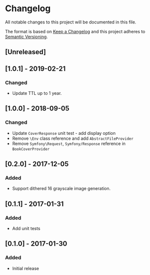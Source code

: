 # Changelog
All notable changes to this project will be documented in this file.

The format is based on [Keep a Changelog](http://keepachangelog.com/en/1.0.0/)
and this project adheres to [Semantic Versioning](http://semver.org/spec/v2.0.0.html).

## [Unreleased]

## [1.0.1] - 2019-02-21
### Changed
- Update TTL up to 1 year.

## [1.0.0] - 2018-09-05
### Changed
- Update `CoverResponse` unit test  - add display option
- Remove `\Env` class reference and add `AbstractFileProvider`
- Remove `Symfony\Request`, `Symfony/Response` reference in `BookCoverProvider`

## [0.2.0] - 2017-12-05
### Added
- Support dithered 16 grayscale image generation.

## [0.1.1] - 2017-01-31
### Added
- Add unit tests

## [0.1.0] - 2017-01-30
### Added
- Initial release 
